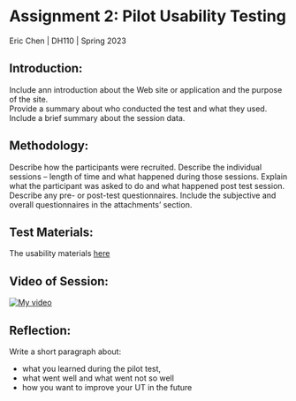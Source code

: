 # **Assignment 2: Pilot Usability Testing**
Eric Chen | DH110 | Spring 2023

## **Introduction:**
Include ann introduction about the Web site or application and the purpose of the site.  
Provide a summary about who conducted the test and what they used. Include a brief summary about the session data.

## **Methodology:**
Describe how the participants were recruited. Describe the individual sessions – length of time and what happened during those sessions. Explain what the participant was asked to do and what happened post test session. Describe any pre- or post-test questionnaires. Include the subjective and overall questionnaires in the attachments’ section.

## **Test Materials:**
The usability materials [here](https://forms.gle/your-url-here)

## **Video of Session:**
[![My video](http://img.youtube.com/vi/p_ZU-9lD03c/0.jpg)](https://www.youtube.com/watch?v=p_ZU-9lD03c "My video")

## **Reflection:**
Write a short paragraph about:
- what you learned during the pilot test, 
- what went well and what went not so well 
- how you want to improve your UT in the future
